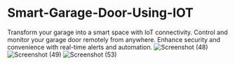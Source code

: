 # Smart-Garage-Door-Using-IOT
Transform your garage into a smart space with IoT connectivity. Control and monitor your garage door remotely from anywhere. Enhance security and convenience with real-time alerts and automation.
![Screenshot (48)](https://github.com/avinashj2003/Smart-Garage-Door-Using-IOT/assets/140947442/8100299f-c754-427f-af3e-0bff315a2c05)
![Screenshot (49)](https://github.com/avinashj2003/Smart-Garage-Door-Using-IOT/assets/140947442/e0f0f3e4-d61d-43a2-b0c2-5547bef274a4)
![Screenshot (53)](https://github.com/avinashj2003/Smart-Garage-Door-Using-IOT/assets/140947442/1ce9e288-374a-43b4-9544-d400e7fe5c49)
